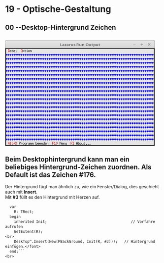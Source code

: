 # 19 - Optische-Gestaltung
## 00 --Desktop-Hintergrund Zeichen
<img src="image.png" alt="Selfhtml"><br><br>
Beim Desktophintergrund kann man ein beliebiges Hintergrund-Zeichen zuordnen. Als Default ist das Zeichen <b>#176</b>.<br>
---
Der Hintergrund fügt man ähnlich zu, wie ein Fenster/Dialog, dies geschieht auch mit <b>Insert</b>.<br>
Mit <b>#3</b> füllt es den Hintergrund mit Herzen auf.<br>
```pascal>  constructor TMyApp.Init;
  var
    R: TRect;
  begin
    inherited Init;                                      // Vorfahre aufrufen
    GetExtent(R);
<br>
    DeskTop^.Insert(New(PBackGround, Init(R, #3)));   // Hintergrund einfügen.</font>
  end;```
<br>
